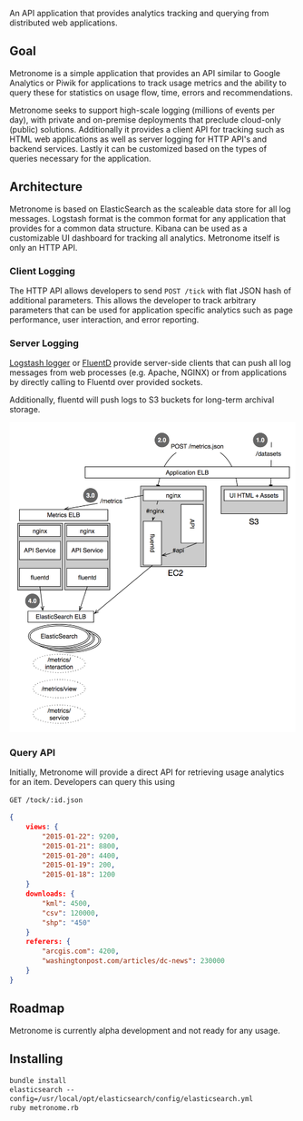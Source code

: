 An API application that provides analytics tracking and querying from distributed web applications. 

## Goal

Metronome is a simple application that provides an API similar to Google Analytics or Piwik for applications to track usage metrics and the ability to query these for statistics on usage flow, time, errors and recommendations. 

Metronome seeks to support high-scale logging (millions of events per day), with private and on-premise deployments that preclude cloud-only (public) solutions. Additionally it provides a client API for tracking such as HTML web applications as well as server logging for HTTP API's and backend services. Lastly it can be customized based on the types of queries necessary for the application.

## Architecture

Metronome is based on ElasticSearch as the scaleable data store for all log messages. Logstash format is the common format for any application that provides for a common data structure. Kibana can be used as a customizable UI dashboard for tracking all analytics. Metronome itself is only an HTTP API.

### Client Logging

The HTTP API allows developers to send `POST /tick` with flat JSON hash of additional parameters. This allows the developer to track arbitrary parameters that can be used for application specific analytics such as page performance, user interaction, and error reporting.

### Server Logging

[Logstash logger](http://logstash.net/) or [FluentD](http://www.fluentd.org/) provide server-side clients that can push all log messages from web processes (e.g. Apache, NGINX) or from applications by directly calling to Fluentd over provided sockets.

Additionally, fluentd will push logs to S3 buckets for long-term archival storage.

![architecture](doc/architecture.png)

### Query API

Initially, Metronome will provide a direct API for retrieving usage analytics for an item. Developers can query this using

`GET /tock/:id.json`

```json
{
	views: {
		"2015-01-22": 9200,
		"2015-01-21": 8800,
		"2015-01-20": 4400,
		"2015-01-19": 200,
		"2015-01-18": 1200								
	}
	downloads: {
		"kml": 4500,
		"csv": 120000,
		"shp": "450"
	}
	referers: {
		"arcgis.com": 4200,
		"washingtonpost.com/articles/dc-news": 230000
	}
}
```

## Roadmap

Metronome is currently alpha development and not ready for any usage.

## Installing

```
bundle install
elasticsearch --config=/usr/local/opt/elasticsearch/config/elasticsearch.yml
ruby metronome.rb
```
